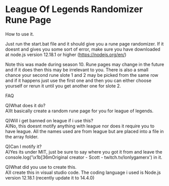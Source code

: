 # League Of Legends Randomizer Rune Page
How to use it.

Just run the start.bat file and it should give you a rune page randomizer. If it doesnt and gives you some sort of error, make sure you have downloaded at node.js version 12.18.1 or higher (https://nodejs.org/en/)

Note this was made during season 10. Rune pages may change in the future and if it does then this may be irrelevant to you.
There is also a small chance your second rune slote 1 and 2 may be picked from the same row and if it happens just use the first one and then you can either choose yourself or rerun it until you get another one for slote 2.

FAQ

Q)What does it do?  
A)It basically create a random rune page for you for league of legends.

Q)Will i get banned on league if i use this?  
A)No, this doesnt motify anything with league nor does it require you to have league. All the names used are from league but are placed into a file in the array folder.

Q)Can I motify it?  
A)Yes its under MIT, just be sure to say where you got it from and leave the console.log('\x1b[36mOriginal creator - Scott - twitch.tv/lonlygamerx') in it.

Q)What did you use to create this.  
A)I create this in visual studio code. The coding language i used is Node.js version 12.18.1 (recently update it to 14.4.0)
